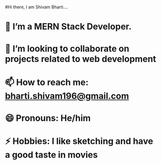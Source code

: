 #Hi there, I am Shivam Bharti....
# 🌱 I’m a MERN Stack Developer.
# 👯 I’m looking to collaborate on projects related to web development
# 📫 How to reach me: bharti.shivam196@gmail.com
# 😄 Pronouns: He/him
# ⚡ Hobbies: I like sketching and have a good taste in movies

